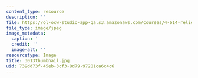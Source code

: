 ```yaml
---
content_type: resource
description: ''
file: https://ol-ocw-studio-app-qa.s3.amazonaws.com/courses/4-614-religious-architecture-and-islamic-cultures-fall-2002/739dd73f45eb3cf38d7997281ca6c4c6_3013thumbnail.jpg
file_type: image/jpeg
image_metadata:
  caption: ''
  credit: ''
  image-alt: ''
resourcetype: Image
title: 3013thumbnail.jpg
uid: 739dd73f-45eb-3cf3-8d79-97281ca6c4c6
---
```

